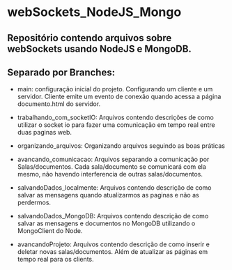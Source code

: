 # webSockets_NodeJS_Mongo

## Repositório contendo arquivos sobre webSockets usando NodeJS e MongoDB.

## Separado por Branches:

- main: configuração inicial do projeto. Configurando um cliente e um servidor. Cliente emite um evento de conexão quando acessa a página documento.html do servidor.

- trabalhando_com_socketIO: Arquivos contendo descrições de como utilizar o socket io para fazer uma comunicação em tempo real entre duas paginas web.

- organizando_arquivos: Organizando arquivos seguindo as boas práticas

- avancando_comunicacao: Arquivos separando a comunicação por Salas/documentos. Cada sala/documento se comunicará com ela mesmo, não havendo interferencia de outras salas/documentos.

- salvandoDados_localmente: Arquivos contendo descrição de como salvar as mensagens quando atualizarmos as paginas e não as perdermos.

- salvandoDados_MongoDB: Arquivos contendo descrição de como salvar as mensagens e documentos no MongoDB utilizando o MongoClient do Node.

- avancandoProjeto: Arquivos contendo descrição de como inserir e deletar novas salas/documentos. Além de atualizar as páginas em tempo real para os clients.